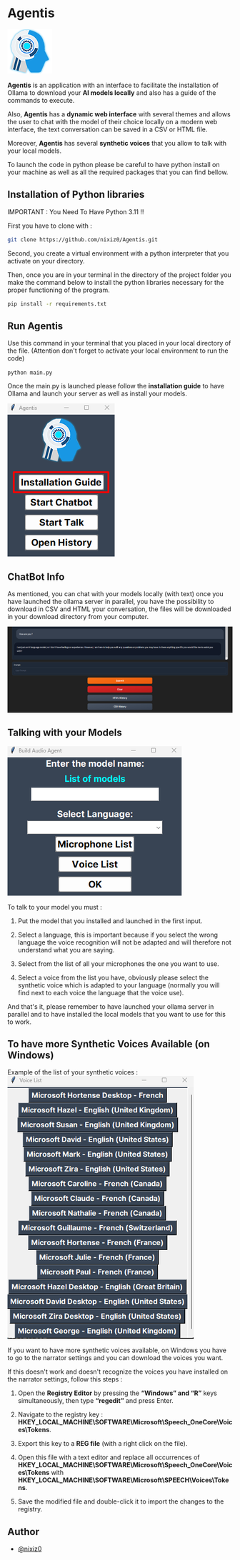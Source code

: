 # Agentis
![Agentis Logo](ressources/agentis_logo.png)

**Agentis** is an application with an interface to facilitate the installation of Ollama to download your **AI models locally** and also has a guide of the commands to execute.

Also, **Agentis** has a **dynamic web interface** with several themes and allows the user to chat with the model of their choice locally on a modern web interface, the text conversation can be saved in a CSV or HTML file.

Moreover, **Agentis** has several **synthetic voices** that you allow to talk with your local models.

To launch the code in python please be careful to have python install on your machine as well as all the required packages that you can find bellow.


## Installation of Python libraries

IMPORTANT : You Need To Have Python 3.11 !!

First you have to clone with :
```bash
git clone https://github.com/nixiz0/Agentis.git
```

Second, you create a virtual environment with a python interpreter that you activate on your directory.

Then, once you are in your terminal in the directory of the project folder you make the command below to install the python libraries necessary for the proper functioning of the program.

```bash
pip install -r requirements.txt
```


## Run Agentis

Use this command in your terminal that you placed in your local directory of the file.
(Attention don't forget to activate your local environment to run the code)

`python main.py`

Once the main.py is launched please follow the **installation guide** to have Ollama and launch your server as well as install your models.

![Installation Guide Button](ressources/guide_button.png)


## ChatBot Info

As mentioned, you can chat with your models locally (with text) once you have launched the ollama server in parallel, you have the possibility to download in CSV and HTML your conversation, the files will be downloaded in your download directory from your computer.

![Web Chatbot Illustration](ressources/web_chatbot.png)


## Talking with your Models

![Interface Talk Settings](ressources/interface_talk_settings.png)

To talk to your model you must :
1. Put the model that you installed and launched in the first input.

2. Select a language, this is important because if you select the wrong language the voice recognition will not be adapted and will therefore not understand what you are saying.

3. Select from the list of all your microphones the one you want to use.

4. Select a voice from the list you have, obviously please select the synthetic voice which is adapted to your language (normally you will find next to each voice the language that the voice use).

And that's it, please remember to have launched your ollama server in parallel and to have installed the local models that you want to use for this to work.


## To have more Synthetic Voices Available (on Windows)

Example of the list of your synthetic voices :
![List Synthetic Voices](ressources/list_example_voices.png)

If you want to have more synthetic voices available, on Windows you have to go to the narrator settings and you can download the voices you want.

If this doesn't work and doesn't recognize the voices you have installed on the narrator settings, follow this steps :
1. Open the **Registry Editor** by pressing the **“Windows” and “R”** keys simultaneously, then type **“regedit”** and press Enter.

2. Navigate to the registry key : **HKEY_LOCAL_MACHINE\SOFTWARE\Microsoft\Speech_OneCore\Voices\Tokens**.

3. Export this key to a **REG file** (with a right click on the file).

4. Open this file with a text editor and replace all occurrences of **HKEY_LOCAL_MACHINE\SOFTWARE\Microsoft\Speech_OneCore\Voices\Tokens** with **HKEY_LOCAL_MACHINE\SOFTWARE\Microsoft\SPEECH\Voices\Tokens**.

5. Save the modified file and double-click it to import the changes to the registry.


## Author

- [@nixiz0](https://github.com/nixiz0)